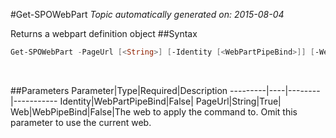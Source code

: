 #Get-SPOWebPart
*Topic automatically generated on: 2015-08-04*

Returns a webpart definition object
##Syntax
```powershell
Get-SPOWebPart -PageUrl [<String>] [-Identity [<WebPartPipeBind>]] [-Web [<WebPipeBind>]]
```
&nbsp;

##Parameters
Parameter|Type|Required|Description
---------|----|--------|-----------
Identity|WebPartPipeBind|False|
PageUrl|String|True|
Web|WebPipeBind|False|The web to apply the command to. Omit this parameter to use the current web.
